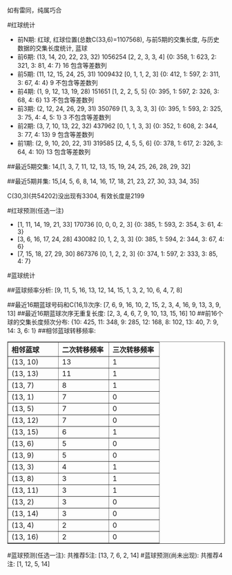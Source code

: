 <!-- 
.. title: 双色球2012111期(2012-09-20)数据分析报告
.. slug: slott-2012111-2012-09-20-report
.. date: 2012-09-21 08:00:00 UTC+08:00
.. tags: Lottery
.. link: 
.. description: 
.. type: text
-->

如有雷同，纯属巧合

<!-- TEASER_END-->

#红球统计

- 前N期: 红球, 红球位置(总数C(33,6)=1107568), 与前5期的交集长度, 与历史数据的交集长度统计, 蓝球
- 前6期: (13, 14, 20, 22, 23, 32) 1056254 [2, 2, 3, 3, 4] {0: 358, 1: 623, 2: 321, 3: 81, 4: 7} 16 包含等差数列
- 前5期: (11, 12, 15, 24, 25, 31) 1009432 [0, 1, 1, 2, 3] {0: 412, 1: 597, 2: 311, 3: 67, 4: 4} 9 不包含等差数列
- 前4期: (1, 9, 12, 13, 19, 28) 151651 [1, 2, 2, 5, 5] {0: 395, 1: 597, 2: 326, 3: 68, 4: 6} 13 不包含等差数列
- 前3期: (2, 12, 24, 26, 29, 31) 350769 [1, 3, 3, 3, 3] {0: 395, 1: 593, 2: 325, 3: 75, 4: 4, 5: 1} 3 不包含等差数列
- 前2期: (3, 7, 10, 13, 22, 32) 437962 [0, 1, 1, 3, 3] {0: 352, 1: 608, 2: 344, 3: 77, 4: 13} 9 包含等差数列
- 前1期: (2, 9, 10, 20, 22, 31) 319585 [2, 4, 5, 5, 6] {0: 378, 1: 617, 2: 326, 3: 64, 4: 10} 13 包含等差数列

##最近5期交集:
14,[1, 3, 7, 11, 12, 13, 15, 19, 24, 25, 26, 28, 29, 32]

##最近5期并集:
15,[4, 5, 6, 8, 14, 16, 17, 18, 21, 23, 27, 30, 33, 34, 35]

C(30,3)(共54202)没出现有3304, 
有效长度是2199

#红球预测(任选一注)

- [1, 11, 14, 19, 21, 33] 170736 [0, 0, 0, 2, 3] {0: 385, 1: 593, 2: 354, 3: 61, 4: 3}
- [3, 6, 16, 17, 24, 28] 430082 [0, 1, 2, 3, 3] {0: 385, 1: 594, 2: 344, 3: 67, 4: 6}
- [7, 15, 18, 27, 29, 30] 867376 [0, 1, 2, 2, 3] {0: 374, 1: 597, 2: 333, 3: 85, 4: 7}

#蓝球统计

##蓝球频率分析:
[9, 11, 5, 16, 13, 12, 14, 15, 1, 3, 2, 10, 6, 4, 7, 8]

##最近16期蓝球号码和C(16,1)次序:
[7, 6, 9, 16, 10, 2, 15, 2, 3, 4, 16, 9, 13, 3, 9, 13]
##最近16期蓝球次序无重复长度:
[2, 3, 4, 6, 7, 9, 10, 13, 15, 16] 10
##前16个球的交集长度频次分布:
{10: 425, 11: 348, 9: 285, 12: 168, 8: 102, 13: 40, 7: 9, 14: 3, 6: 1}
##相邻蓝球转移频率:
<table border="1" class="table table-striped dataframe">
  <thead>
    <tr style="text-align: left;">
      <th style="min-width: 100px;">相邻蓝球</th>
      <th style="min-width: 100px;">二次转移频率</th>
      <th style="min-width: 100px;">三次转移频率</th>
    </tr>
  </thead>
  <tbody>
    <tr>
      <td> (13, 10)</td>
      <td> 13</td>
      <td> 1</td>
    </tr>
    <tr>
      <td> (13, 13)</td>
      <td> 11</td>
      <td> 1</td>
    </tr>
    <tr>
      <td>  (13, 7)</td>
      <td>  8</td>
      <td> 1</td>
    </tr>
    <tr>
      <td>  (13, 1)</td>
      <td>  7</td>
      <td> 0</td>
    </tr>
    <tr>
      <td>  (13, 5)</td>
      <td>  7</td>
      <td> 0</td>
    </tr>
    <tr>
      <td> (13, 12)</td>
      <td>  7</td>
      <td> 0</td>
    </tr>
    <tr>
      <td> (13, 15)</td>
      <td>  6</td>
      <td> 1</td>
    </tr>
    <tr>
      <td>  (13, 6)</td>
      <td>  5</td>
      <td> 0</td>
    </tr>
    <tr>
      <td>  (13, 9)</td>
      <td>  5</td>
      <td> 0</td>
    </tr>
    <tr>
      <td>  (13, 3)</td>
      <td>  4</td>
      <td> 1</td>
    </tr>
    <tr>
      <td>  (13, 8)</td>
      <td>  3</td>
      <td> 1</td>
    </tr>
    <tr>
      <td> (13, 11)</td>
      <td>  3</td>
      <td> 1</td>
    </tr>
    <tr>
      <td>  (13, 2)</td>
      <td>  3</td>
      <td> 0</td>
    </tr>
    <tr>
      <td> (13, 14)</td>
      <td>  3</td>
      <td> 0</td>
    </tr>
    <tr>
      <td>  (13, 4)</td>
      <td>  2</td>
      <td> 0</td>
    </tr>
    <tr>
      <td> (13, 16)</td>
      <td>  2</td>
      <td> 0</td>
    </tr>
  </tbody>
</table>
#蓝球预测(任选一注):
共推荐5注: [13, 7, 6, 2, 14]
#蓝球预测(尚未出现):
共推荐4注: [1, 12, 5, 14]

